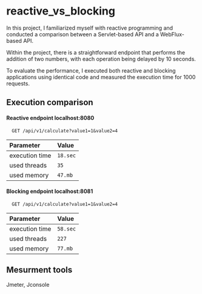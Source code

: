 
# reactive_vs_blocking


In this project, I familiarized myself with reactive programming and conducted a comparison between a Servlet-based API and a WebFlux-based API.

Within the project, there is a straightforward endpoint that performs the addition of two numbers, with each operation being delayed by 10 seconds.

To evaluate the performance, I executed both reactive and blocking applications using identical code and measured the execution time for 1000 requests.



## Execution comparison

#### Reactive endpoint localhost:8080

```http
  GET /api/v1/calculate?value1=1&value2=4
```

| Parameter | Value     |              
| :-------- | :------- |
| execution time | `18.sec` |
| used threads | `35` |
| used memory | `47.mb` |


#### Blocking endpoint localhost:8081

```http
  GET /api/v1/calculate?value1=1&value2=4
```

| Parameter | Value     |              
| :-------- | :------- |
| execution time | `58.sec` |
| used threads | `227` |
| used memory | `77.mb` |


## Mesurment tools

Jmeter,
Jconsole

